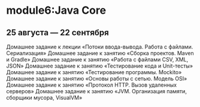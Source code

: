 # module6:Java Core
## 25 августа — 22 сентября


Домашнее задание к лекции «Потоки ввода-вывода. Работа с файлами. Сериализация»
Домашнее задание к занятию «Сборка проектов. Maven и Gradle»
Домашнее задание к занятию «Работа с файлами CSV, XML, JSON»
Домашнее задание к занятию «Тестирование кода и Unit-тесты»
Домашнее задание к занятию «Тестирование программы. Mockito»
Домашнее задание к занятию «Основы работы с сетью. Модель OSI»
Домашнее задание к занятию «Протокол HTTP. Вызов удаленных серверов»
Домашнее задание к занятию «JVM. Организация памяти, сборщики мусора, VisualVM»
